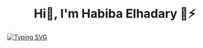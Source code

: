 <h1 align="center">Hi👋, I'm Habiba Elhadary 🌱⚡ </h1>
<a href="https://git.io/typing-svg"><img src="https://readme-typing-svg.herokuapp.com?font=Fira+Code&size=15&pause=1000&color=298EBB&width=435&lines=I'm+Habiba+%2C+A+passionate+Software+Engineer+,+Data+Analysis+and+Machinelearning+Deeplearning+(+NLP+and+CV+);I+always+have+a+passion+for+coding+and+learning" alt="Typing SVG" /></a>
<!--
**habibaelhadary/habibaelhadary** is a ✨ _special_ ✨ repository because its `README.md` (this file) appears on your GitHub profile.

Here are some ideas to get you started:

- 🔭 I’m currently working on ...
- 🌱 I’m currently learning ...
- 👯 I’m looking to collaborate on ...
- 🤔 I’m looking for help with ...
- 💬 Ask me about ...
- 📫 How to reach me: ...
- 😄 Pronouns: ...
- ⚡ Fun fact: ...
-->
